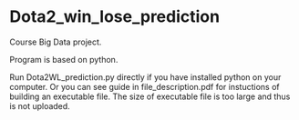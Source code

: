 # Dota2_win_lose_prediction
Course Big Data project.

Program is based on python.

Run Dota2WL_prediction.py directly if you have installed python on your computer. Or you can see guide in file_description.pdf for instuctions of building an executable file. The size of executable file is too large and thus is not uploaded.
